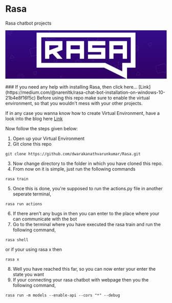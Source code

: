# Rasa
Rasa chatbot projects 
<p align="center">
  <img src="img/rasa.jpg">
</p>
### If you need any help with installing Rasa, then click here... [Link](https://medium.com/@narenltk/rasa-chat-bot-installation-on-windows-10-21b4e8f16f5c)
Before using this repo make sure to enable the virtual environment, so that you wouldn't mess with your other projects. 

If in any case you wanna know how to create Virtual Environment, have a look into the blog here [Link](https://medium.com/@narenltk/why-do-we-need-a-virtual-environment-ec5f4cbb9dc0)

Now follow the steps given below:
1. Open up your Virtual Environment
2. Git clone this repo

```
git clone https://github.com/dwarakanathvarunkumar/Rasa.git
```

3. Now change directory to the folder in which you have cloned this repo.
4. From now on it is simple, just run the following commands

```
rasa train
```

5. Once this is done, you're supposed to run the actions.py file in another seperate terminal,

```
rasa run actions
```

6. If there aren't any bugs in then you can enter to the place where your can communicate with the bot
7. Go to the terminal where you have executed the rasa train and run the following command,

```
rasa shell
``` 

or if your using rasa x then 

```
rasa x
```
8. Well you have reached this far, so you can now enter your enter the state you want
9. If your connecting your rasa chatbot with webpage then you the following command,

```
rasa run -m models --enable-api --cors "*" --debug
```
